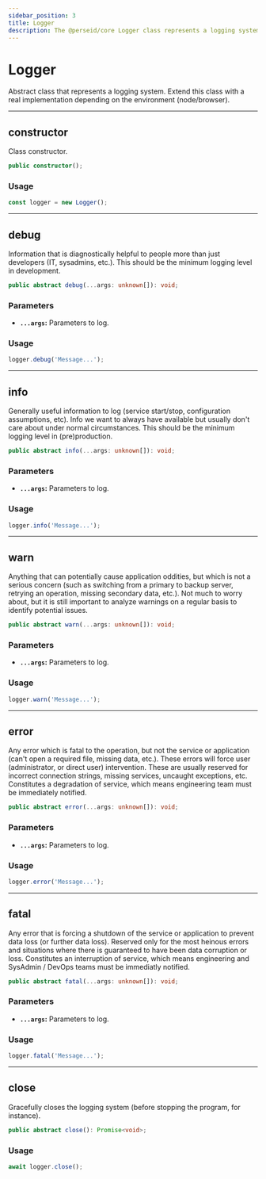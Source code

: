 ```yaml
---
sidebar_position: 3
title: Logger
description: The @perseid/core Logger class represents a logging system.
---
```


# Logger

Abstract class that represents a logging system.
Extend this class with a real implementation depending on the environment (node/browser).

---

## constructor

Class constructor.

```typescript
public constructor();
```

### Usage

```typescript
const logger = new Logger();
```

---

## debug

Information that is diagnostically helpful to people more than just developers (IT, sysadmins, etc.).
This should be the minimum logging level in development.

```typescript
public abstract debug(...args: unknown[]): void;
```

### Parameters

- **`...args`:**  Parameters to log.

### Usage

```typescript
logger.debug('Message...');
```

---

## info

Generally useful information to log (service start/stop, configuration assumptions, etc).
Info we want to always have available but usually don't care about under normal circumstances.
This should be the minimum logging level in (pre)production.

```typescript
public abstract info(...args: unknown[]): void;
```

### Parameters

- **`...args`:**  Parameters to log.

### Usage

```typescript
logger.info('Message...');
```

---

## warn

Anything that can potentially cause application oddities, but which is not a serious concern
(such as switching from a primary to backup server, retrying an operation, missing secondary
data, etc.). Not much to worry about, but it is still important to analyze warnings on a
regular basis to identify potential issues.

```typescript
public abstract warn(...args: unknown[]): void;
```

### Parameters

- **`...args`:**  Parameters to log.

### Usage

```typescript
logger.warn('Message...');
```

---

## error

Any error which is fatal to the operation, but not the service or application (can't open a
required file, missing data, etc.). These errors will force user (administrator, or direct
user) intervention. These are usually reserved for incorrect connection strings, missing
services, uncaught exceptions, etc. Constitutes a degradation of service, which means
engineering team must be immediately notified.

```typescript
public abstract error(...args: unknown[]): void;
```

### Parameters

- **`...args`:**  Parameters to log.

### Usage

```typescript
logger.error('Message...');
```

---

## fatal

Any error that is forcing a shutdown of the service or application to prevent data loss
(or further data loss). Reserved only for the most heinous errors and situations where there is
guaranteed to have been data corruption or loss. Constitutes an interruption of service, which
means engineering and SysAdmin / DevOps teams must be immediatly notified.

```typescript
public abstract fatal(...args: unknown[]): void;
```

### Parameters

- **`...args`:**  Parameters to log.

### Usage

```typescript
logger.fatal('Message...');
```

---

## close

Gracefully closes the logging system (before stopping the program, for instance).

```typescript
public abstract close(): Promise<void>;
```

### Usage

```typescript
await logger.close();
```

